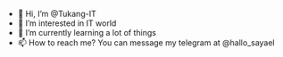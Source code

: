 - 👋 Hi, I’m @Tukang-IT
- 👀 I’m interested in IT world
- 🌱 I’m currently learning a lot of things 
- 📫 How to reach me? You can message my telegram at @hallo_sayael

<!---
Tukang-IT/Tukang-IT is a ✨ special ✨ repository because its `README.md` (this file) appears on your GitHub profile.
You can click the Preview link to take a look at your changes.
--->
